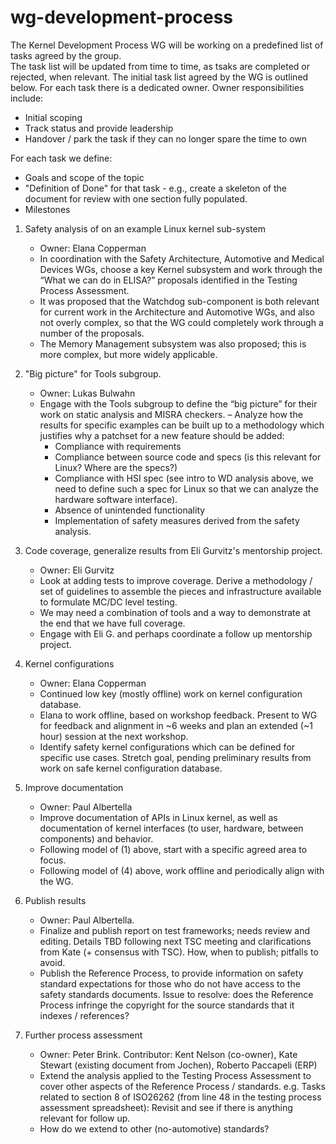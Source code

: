 # wg-development-process
The Kernel Development Process WG will be working on a predefined list of tasks agreed by the group.  
The task list will be updated from time to time, as tsaks are completed or rejected, when relevant.
The initial task list agreed by the WG is outlined below.
For each task there is a dedicated owner.  Owner responsibilities include:
   - Initial scoping 
   - Track status and provide leadership
   - Handover / park the task if they can no longer spare the time to own

For each task we define:
  - Goals and scope of the topic
  - "Definition of Done" for that task - e.g., create a skeleton of the document for review with one section fully populated.
  - Milestones

1. Safety analysis of on an example Linux kernel sub-system
   - Owner: Elana Copperman
   - In coordination with the Safety Architecture, Automotive and Medical Devices WGs, choose a key Kernel subsystem and work through the “What we can do in ELISA?” proposals        identified in the Testing Process Assessment.
   - It was proposed that the Watchdog sub-component is both relevant for current work in the Architecture and Automotive WGs, and also not overly complex, so that the WG            could completely work through a number of the proposals. 
   - The Memory Management subsystem was also proposed; this is more complex, but more widely applicable.

2. "Big picture" for Tools subgroup.  
   - Owner: Lukas Bulwahn
   - Engage with the Tools subgroup to define the “big picture” for their work on static analysis and MISRA checkers.
   – Analyze how the results for specific examples can be built up to a methodology which justifies why a patchset for a new feature should be added:
        - Compliance with requirements 	
        - Compliance between source code and specs (is this relevant for Linux? Where are the specs?)  	
        - Compliance with HSI spec (see intro to WD analysis above, we need to define such a spec for Linux so that we can analyze the hardware software interface). 	
        - Absence of unintended functionality 	
        - Implementation of safety measures derived from the safety analysis.

3. Code coverage, generalize results from Eli Gurvitz's mentorship project.
   - Owner: Eli Gurvitz
   - Look at adding tests to improve coverage. Derive a methodology / set of guidelines to assemble the pieces and infrastructure available to formulate MC/DC level testing. 
   - We may need a combination of tools and a way to demonstrate at the end that we have full coverage.
   - Engage with Eli G. and perhaps coordinate a follow up mentorship project.
   
4. Kernel configurations
   - Owner: Elana Copperman
   - Continued low key (mostly offline) work on kernel configuration database.
   - Elana to work offline, based on workshop 	feedback. Present to WG for feedback and alignment in ~6 weeks and plan an extended (~1 hour) session at the next workshop. 	
   - Identify safety kernel configurations which can be defined for specific use cases. 
Stretch goal, pending preliminary results from work on safe kernel configuration database.

5. Improve documentation
   - Owner: Paul Albertella
   - Improve documentation of APIs in Linux kernel, as well as documentation of kernel interfaces (to user, hardware, between components) and behavior.
   - Following model of (1) above, start with a specific agreed area to focus. 	
   - Following model of (4) above, work offline and periodically align with the WG. 	

6. Publish results
   - Owner: Paul Albertella.
   - Finalize and publish report on test frameworks; needs review and editing. Details TBD following next TSC meeting and clarifications from Kate (+ consensus with TSC). How,        when to publish; pitfalls to avoid.
   - Publish the Reference Process, to provide information on safety standard expectations for those who do not have access to the safety standards documents. Issue to resolve:          does the Reference Process infringe the copyright for the source standards that it indexes / references?

7. Further process assessment
   - Owner: Peter Brink.  Contributor: Kent Nelson (co-owner), Kate Stewart (existing document from Jochen), Roberto Paccapeli (ERP)
   - Extend the analysis applied to the Testing Process Assessment to cover other aspects of the Reference Process / standards. e.g. Tasks related to section 8 of ISO26262            (from line 48 in the testing process assessment spreadsheet): Revisit and see if there is anything relevant for follow up.
   - How do we extend to other (no-automotive) standards?
